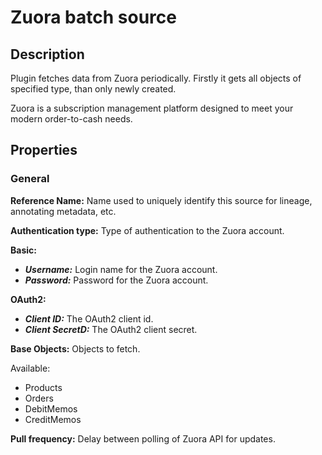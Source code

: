 # Zuora batch source

Description
-----------
Plugin fetches data from Zuora periodically. Firstly it gets all objects
of specified type, than only newly created.

Zuora is a subscription management platform designed to meet your
modern order-to-cash needs.

Properties
----------
### General

**Reference Name:** Name used to uniquely identify this source for lineage, annotating metadata, etc.

**Authentication type:** Type of authentication to the Zuora account.

**Basic:**

- ***Username:*** Login name for the Zuora account.
- ***Password:*** Password for the Zuora account.

**OAuth2:**
- ***Client ID:*** The OAuth2 client id.
- ***Client SecretD:*** The OAuth2 client secret.

**Base Objects:** Objects to fetch.

Available:
- Products
- Orders
- DebitMemos
- CreditMemos

**Pull frequency:** Delay between polling of Zuora API for updates.









